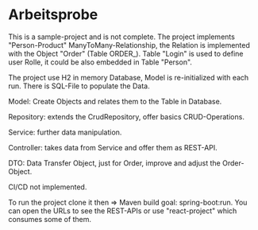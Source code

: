 # Arbeitsprobe

This is a sample-project and is not complete.
The project implements "Person-Product" ManyToMany-Relationship, the Relation is implemented with the Object "Order" (Table ORDER_). 
Table "Login" is used to define user Rolle, it could be also embedded in Table "Person".


The project use H2 in memory Database, Model is re-initialized with each run. There is SQL-File to populate the Data.

Model: Create Objects and relates them to the Table in Database.

Repository: extends the CrudRepository, offer basics CRUD-Operations.

Service: further data manipulation.

Controller: takes data from Service and offer them as REST-API.

DTO: Data Transfer Object, just for Order, improve and adjust the Order-Object.

CI/CD not implemented.


To run the project clone it then => Maven build goal: spring-boot:run.
You can open the URLs to see the REST-APIs or use "react-project" which consumes some of them.
